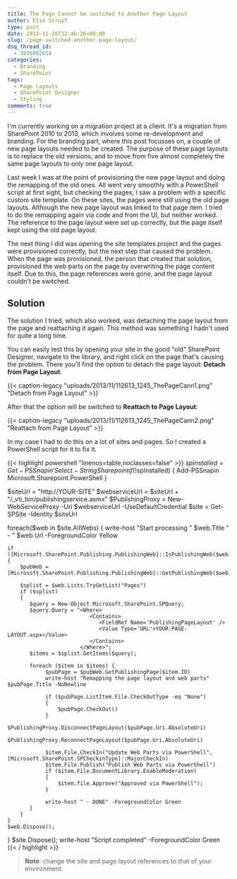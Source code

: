 ```yaml
---
title: The Page Cannot be switched to Another Page Layout
author: Elio Struyf
type: post
date: 2013-11-26T12:46:26+00:00
slug: /page-switched-another-page-layout/
dsq_thread_id:
  - 3836902614
categories:
  - Branding
  - SharePoint
tags:
  - Page Layouts
  - SharePoint Designer
  - Styling
comments: true
---
```


I'm currently working on a migration project at a client. It's a migration from SharePoint 2010 to 2013, which involves some re-development and branding. For the branding part, where this post focusses on, a couple of new page layouts needed to be created. The purpose of these page layouts is to replace the old versions, and to move from five almost completely the same page layouts to only one page layout.

Last week I was at the point of provisioning the new page layout and doing the remapping of the old ones. All went very smoothly with a PowerShell script at first sight, but checking the pages, I saw a problem with a specific custom site template. On these sites, the pages were still using the old page layouts. Although the new page layout was linked to that page item. I tried to do the remapping again via code and from the UI, but neither worked. The reference to the page layout were set up correctly, but the page itself kept using the old page layout.

The next thing I did was opening the site templates project and the pages were provisioned correctly, but the next step that caused the problem. When the page was provisioned, the person that created that solution, provisioned the web parts on the page by overwriting the page content itself. Due to this, the page references were gone, and the page layout couldn't be switched.

## Solution

The solution I tried, which also worked, was detaching the page layout from the page and reattaching it again. This method was something I hadn't used for quite a long time.

You can easily test this by opening your site in the good "old" SharePoint Designer, navigate to the library, and right click on the page that's causing the problem. There you'll find the option to detach the page layout: **Detach from Page Layout**.

{{< caption-legacy "uploads/2013/11/112613_1245_ThePageCann1.png" "Detach from Page Layout" >}}

After that the option will be switched to **Reattach to Page Layout**:

{{< caption-legacy "uploads/2013/11/112613_1245_ThePageCann2.png" "Reattach from Page Layout" >}}

In my case I had to do this on a lot of sites and pages. So I created a PowerShell script for it to fix it.

{{< highlight powershell "linenos=table,noclasses=false" >}}
$spInstalled = Get-PSSnapin ' Select-String Sharepoint
if (!$spInstalled)
{
    Add-PSSnapin Microsoft.Sharepoint.PowerShell
}

$siteUrl = "http://YOUR-SITE"
$webserviceUrl = $siteUrl + "/_vti_bin/publishingservice.asmx"
$PublishingProxy = New-WebServiceProxy -Uri $webserviceUrl -UseDefaultCredential
$site = Get-SPSite -Identity $siteUrl

foreach($web in $site.AllWebs) {
    write-host "Start processing " $web.Title " - " $web.Url -ForegroundColor Yellow

    if ([Microsoft.SharePoint.Publishing.PublishingWeb]::IsPublishingWeb($web)) {
        $pubWeb = [Microsoft.SharePoint.Publishing.PublishingWeb]::GetPublishingWeb($web)

        $splist = $web.Lists.TryGetList("Pages")
        if ($splist) 
        { 
           $query = New-Object Microsoft.SharePoint.SPQuery; 
           $query.Query = "<Where>
                              <Contains>
                                 <FieldRef Name='PublishingPageLayout' />
                                 <Value Type='URL'>YOUR-PAGE-LAYOUT.aspx</Value>
                              </Contains>
                           </Where>";
           $items = $splist.GetItems($query);

           foreach ($item in $items) {
                $pubPage = $pubWeb.GetPublishingPage($item.ID)
                write-host "Remapping the page layout and web parts" $pubPage.Title -NoNewline

                if ($pubPage.ListItem.File.CheckOutType -eq "None")
                {
                    $pubPage.CheckOut()
                }
                $PublishingProxy.DisconnectPageLayout($pubPage.Uri.AbsoluteUri)
                $PublishingProxy.ReconnectPageLayout($pubPage.Uri.AbsoluteUri)

                $item.File.CheckIn("Update Web Parts via PowerShell", [Microsoft.SharePoint.SPCheckinType]::MajorCheckIn)
                $item.File.Publish("Publish Web Parts via PowerShell")
                if ($item.File.DocumentLibrary.EnableModeration)
                {
                    $item.file.Approve("Approved via PowerShell");
                }

                write-host " - DONE" -ForegroundColor Green
           }
        }
    }
    $web.Dispose();
}
$site.Dispose();
write-host "Script completed" -ForegroundColor Green
{{< / highlight >}}


> **Note**: change the site and page layout references to that of your environment.